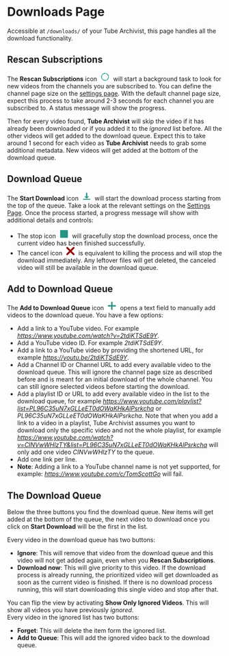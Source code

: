 # Downloads Page
Accessible at `/downloads/` of your Tube Archivist, this page handles all the download functionality.


## Rescan Subscriptions
The **Rescan Subscriptions** icon <img src="assets/icon-rescan.png?raw=true" alt="rescan icon" width="20px" style="margin:0 5px;"> will start a background task to look for new videos from the channels you are subscribed to. You can define the channel page size on the [settings page](Settings#subscriptions). With the default channel page size, expect this process to take around 2-3 seconds for each channel you are subscribed to. A status message will show the progress.

Then for every video found, **Tube Archivist** will skip the video if it has already been downloaded or if you added it to the *ignored* list before. All the other videos will get added to the download queue. Expect this to take around 1 second for each video as **Tube Archivist** needs to grab some additional metadata. New videos will get added at the bottom of the download queue.

## Download Queue
The **Start Download** icon <img src="assets/icon-download.png?raw=true" alt="download icon" width="20px" style="margin:0 5px;"> will start the download process starting from the top of the queue. Take a look at the relevant settings on the [Settings Page](Settings#downloads). Once the process started, a progress message will show with additional details and controls: 
- The stop icon <img src="assets/icon-stop.png?raw=true" alt="stop icon" width="20px" style="margin:0 5px;"> will gracefully stop the download process, once the current video has been finished successfully.
- The cancel icon <img src="assets/icon-close-red.png?raw=true" alt="close icon" width="20px" style="margin:0 5px;"> is equivalent to killing the process and will stop the download immediately. Any leftover files will get deleted, the canceled video will still be available in the download queue.

## Add to Download Queue
The **Add to Download Queue** icon <img src="assets/icon-add.png?raw=true" alt="add icon" width="20px" style="margin:0 5px;"> opens a text field to manually add videos to the download queue. You have a few options:
- Add a link to a YouTube video. For example *https://www.youtube.com/watch?v=2tdiKTSdE9Y*.
- Add a YouTube video ID. For example *2tdiKTSdE9Y*.
- Add a link to a YouTube video by providing the shortened URL, for example *https://youtu.be/2tdiKTSdE9Y*.
- Add a Channel ID or Channel URL to add every available video to the download queue. This will ignore the channel page size as described before and is meant for an initial download of the whole channel. You can still ignore selected videos before starting the download.
- Add a playlist ID or URL to add every available video in the list to the download queue, for example *https://www.youtube.com/playlist?list=PL96C35uN7xGLLeET0dOWaKHkAlPsrkcha* or *PL96C35uN7xGLLeET0dOWaKHkAlPsrkcha*. Note that when you add a link to a video in a playlist, Tube Archivist assumes you want to download only the specific video and not the whole playlist, for example *https://www.youtube.com/watch?v=CINVwWHlzTY&list=PL96C35uN7xGLLeET0dOWaKHkAlPsrkcha* will only add one video *CINVwWHlzTY* to the queue.
- Add one link per line.
- **Note**: Adding a link to a YouTube channel name is not yet supported, for example: *https://www.youtube.com/c/TomScottGo* will fail.

## The Download Queue
Below the three buttons you find the download queue. New items will get added at the bottom of the queue, the next video to download once you click on **Start Download** will be the first in the list.

Every video in the download queue has two buttons:
- **Ignore**: This will remove that video from the download queue and this video will not get added again, even when you **Rescan Subscriptions**.
- **Download now**: This will give priority to this video. If the download process is already running, the prioritized video will get downloaded as soon as the current video is finished. If there is no download process running, this will start downloading this single video and stop after that.

You can flip the view by activating **Show Only Ignored Videos**. This will show all videos you have previously *ignored*.  
Every video in the ignored list has two buttons:
- **Forget**: This will delete the item form the ignored list.
- **Add to Queue**: This will add the ignored video back to the download queue.
